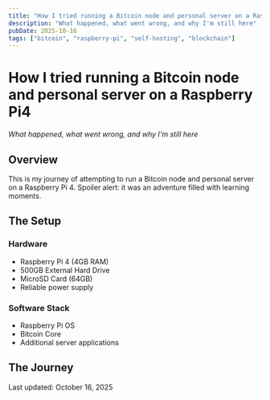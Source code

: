 ```yaml
---
title: "How I tried running a Bitcoin node and personal server on a Raspberry Pi4"
description: "What happened, what went wrong, and why I'm still here"
pubDate: 2025-10-16
tags: ["bitcoin", "raspberry-pi", "self-hosting", "blockchain"]
---
```


# How I tried running a Bitcoin node and personal server on a Raspberry Pi4

_What happened, what went wrong, and why I'm still here_

## Overview

This is my journey of attempting to run a Bitcoin node and personal server on a Raspberry Pi 4. Spoiler alert: it was an adventure filled with learning moments.

## The Setup

### Hardware
- Raspberry Pi 4 (4GB RAM)
- 500GB External Hard Drive
- MicroSD Card (64GB)
- Reliable power supply

### Software Stack
- Raspberry Pi OS
- Bitcoin Core
- Additional server applications

## The Journey

<!-- ### Initial Setup
[Content coming soon...]

### Challenges Faced
[Content coming soon...]

### What Went Wrong
[Content coming soon...]

### Lessons Learned
[Content coming soon...] -->



Last updated: October 16, 2025
